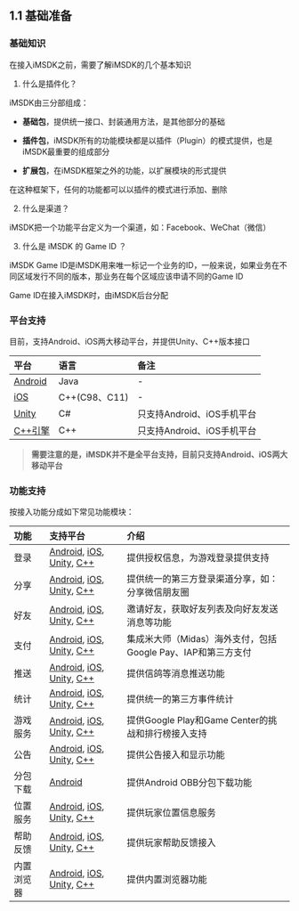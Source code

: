 ## 1.1 基础准备

### 基础知识

在接入iMSDK之前，需要了解iMSDK的几个基本知识

1. 什么是插件化？
  
  iMSDK由三分部组成：
  
  * **基础包**，提供统一接口、封装通用方法，是其他部分的基础
  
  * **插件包**，iMSDK所有的功能模块都是以插件（Plugin）的模式提供，也是iMSDK最重要的组成部分
  
  * **扩展包**，在iMSDK框架之外的功能，以扩展模块的形式提供

  在这种框架下，任何的功能都可以以插件的模式进行添加、删除
  
2. 什么是渠道？

  iMSDK把一个功能平台定义为一个渠道，如：Facebook、WeChat（微信）

3. 什么是 iMSDK 的 Game ID ？

  iMSDK Game ID是iMSDK用来唯一标记一个业务的ID，一般来说，如果业务在不同区域发行不同的版本，那业务在每个区域应该申请不同的Game ID
 
  Game ID在接入iMSDK时，由iMSDK后台分配

### 平台支持

目前，支持Android、iOS两大移动平台，并提供Unity、C++版本接口

| 平台 | 语言 | 备注 |
| :-- | :-- | :-- |
| [Android](../Android/README.md) | Java | - |
| [iOS](iOS/README.md) | C++(C98、C11) | - |
| [Unity](Unity/README.md) | C# | 只支持Android、iOS手机平台 |
| [C++引擎](Cpp/README.md) | C++ | 只支持Android、iOS手机平台 |

>**需要注意的是，iMSDK并不是全平台支持，目前只支持Android、iOS两大移动平台**

### 功能支持

按接入功能分成如下常见功能模块：

| 功能 | 支持平台 | 介绍 |
| :-- | :-- | :-- |
| 登录 | [Android](../Android/README.md), [iOS](../iOS/README.md), [Unity](./Unity/README.md), [C++](../Cpp/README.md) | 提供授权信息，为游戏登录提供支持 |
| 分享 | [Android](../Android/README.md), [iOS](../iOS/README.md), [Unity](./Unity/README.md), [C++](../Cpp/README.md) | 提供统一的第三方登录渠道分享，如：分享微信朋友圈 |
| 好友 | [Android](../Android/README.md), [iOS](../iOS/README.md), [Unity](./Unity/README.md), [C++](../Cpp/README.md) | 邀请好友，获取好友列表及向好友发送消息等功能 |
| 支付 | [Android](../Android/README.md), [iOS](../iOS/README.md), [Unity](./Unity/README.md), [C++](../Cpp/README.md) | 集成米大师（Midas）海外支付，包括Google Pay、IAP和第三方支付 |
| 推送 | [Android](../Android/README.md), [iOS](../iOS/README.md), [Unity](./Unity/README.md), [C++](../Cpp/README.md) | 提供信鸽等消息推送功能 |
| 统计 | [Android](../Android/README.md), [iOS](../iOS/README.md), [Unity](./Unity/README.md), [C++](../Cpp/README.md) | 提供统一的第三方事件统计 |
| 游戏服务 | [Android](../Android/README.md), [iOS](../iOS/README.md), [Unity](./Unity/README.md), [C++](../Cpp/README.md) | 提供Google Play和Game Center的挑战和排行榜接入支持 |
| 公告 | [Android](../Android/README.md), [iOS](../iOS/README.md), [Unity](./Unity/README.md), [C++](../Cpp/README.md) | 提供公告接入和显示功能 |
| 分包下载 | [Android](../Android/README.md) | 提供Android OBB分包下载功能 |
| 位置服务 | [Android](../Android/README.md), [iOS](../iOS/README.md), [Unity](./Unity/README.md), [C++](../Cpp/README.md) | 提供玩家位置信息服务 |
| 帮助反馈 | [Android](../Android/README.md), [iOS](../iOS/README.md), [Unity](./Unity/README.md), [C++](../Cpp/README.md) | 提供玩家帮助反馈接入 |
| 内置浏览器 | [Android](../Android/README.md), [iOS](../iOS/README.md), [Unity](./Unity/README.md), [C++](../Cpp/README.md) | 提供内置浏览器功能 |
